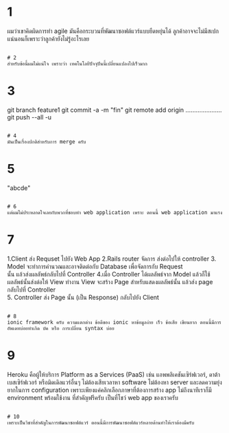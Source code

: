 # 1
ผมว่าเขาคิดผิดการทำ agile มันคือกระบวนที่พัฒนาซอฟต์แวร์แบบยืดหยุ่นได้ ลูกค้าอาจจะไม่มีสเปกแน่นอนก็เพราะว่าลูกค้ายังไม่รู้อะไรเลย
```

# 2
สำหรับข้อนี้ผมไม่แน่ใจ เพราะว่า เทคโนโลยีปัจจุปันนี้เปลี่ยนแปลงไปเร็วมาก
```

# 3
git branch feature1
git commit -a -m "fin"
git remote add origin .....................
git push --all -u
```

# 4
มันเป็นเรื่องปกติสำหรับการ merge ครับ
```

# 5
"abcde"
```

# 6
แต่ผมไม่ประหลาดใจเลยกับพวกที่ชอบทำ web application เพราะ ตอนนี้ web application มาแรง
```

# 7
1.Client ส่ง Requset ไปยัง Web App 
2.Rails router  จัดการ ส่งต่อไปให้ controller
3. Model จะทำการคำนวณและอาจติดต่อกับ Database เพื่อจัดการกับ Request  
นั้น แล้วส่งผลลัพธ์กลับไปที่ Controller 
4.เมื่อ Controller ได้ผลลัพธ์จาก Model แล้วก็ใช้ผลลัพธ์นั้นส่งต่อให้ View ทำงาน 
View จะสร้าง Page สำหรับแสดงผลลัพธ์นั้น แล้วส่ง page กลับไปที่ Controller  
5. Controller ส่ง Page นั้น (เป็น Response) กลับไปยัง Client 
```

# 8
ionic framework ครับ ความแตกต่าง ข้อดีของ ionic หาข้อมูลง่าย เร็ว ข้อเสีย เขียนยาก ตอนนี้มีการอัพเดทบ่อยทำเกิด บัค หรือ การเปลี่ยน syntax บ่อย
```

# 9
Heroku คือผู้ให้บริการ Platform as a Services (PaaS) เช่น แอพพลิเคชันเซิร์ฟเวอร์, ดาต้าเบสเซิร์ฟเวอร์ หรือมิดเดิลแวร์อื่นๆ ไม่ต้องเสียเวลาหา software ไม่ต้องหา server และลดความยุ่งยากในการ configuration เพราะเพียงแค่คลิกเลือกภาษาที่ต้องการสร้าง app ไม่ถึงนาทีเราก็มี environment พร้อมใช้งาน ที่สำคัญฟรีครับ
เป็นที่โชว์ web app ของเราครับ
```

# 10
เพราะเป็นวิชาที่สำคัญในการพัฒนาซอฟต์แวร์ ตอนนี้มีการพัฒนาซอฟต์แวร์หลายด้านทำให้เราต้องมีครับ
```